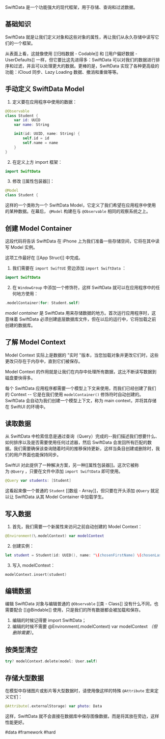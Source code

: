 SwiftData 是一个功能强大的现代框架，用于存储、查询和过滤数据。

## 基础知识

SwiftData 就是让我们定义对象和这些对象的属性，再让我们从永久存储中读写它们的一个框架。

从表面上看，这就像使用 [[归档数据 - Codable]] 和 [[用户偏好数据 - UserDefaults]] 一样，但它要比这先进得多：SwiftData 可以对我们的数据进行排序和过滤，并且可以处理更大的数据。更棒的是，SwiftData 实现了各种更高级的功能：iCloud 同步、Lazy Loading 数据、撤消和重做等等。

## 手动定义 SwiftData Model

1. 定义要在应用程序中使用的数据：

```swift
@Observable
class Student {
    var id: UUID
    var name: String

    init(id: UUID, name: String) {
        self.id = id
        self.name = name
    }
}
```

2. 在定义上方 import 框架：

```swift
import SwiftData
```

3. 修改 [[属性包装器]]：

```swift
@Model
class Student {
```

这样的一个类称为一个 SwiftData Model，它定义了我们希望在应用程序中使用的某种数据。在幕后， `@Model` 构建在与 `@Observable` 相同的观察系统之上。

## 创建 Model Container

这段代码将告诉 SwiftData 在 iPhone 上为我们准备一些存储空间，它将在其中读写 Model 实例。

这项工作最好在 [[App Struct]] 中完成。

1. 我们需要在 `import SwiftUI` 旁边添加 `import SwiftData` ：

```swift
import SwiftData
```

2. 在 `WindowGroup` 中添加一个修饰符，这样 SwiftData 就可以在应用程序中的任何地方使用：

```swift
.modelContainer(for: Student.self)    
```

_model container_ 是 SwiftData 用来存储数据的地方。首次运行应用程序时，这意味着 SwiftData 必须创建底层数据库文件，但在以后的运行中，它将加载之前创建的数据库。

## 了解 Model Context

Model Context 实际上是数据的 "实时 "版本，当您加载对象并更改它们时，这些更改只存在于内存中，直到它们被保存。

Model Context 的作用就是让我们在内存中处理所有数据，这比不断读写数据到磁盘要快得多。

每个 SwiftData 应用程序都需要一个模型上下文来使用，而我们已经创建了我们的 Context -- 它是在我们使用 `modelContainer()` 修饰符时自动创建的。SwiftData 会自动为我们创建一个模型上下文，称为 main context，并将其存储在 SwiftUI 的环境中。

## 读取数据

从 SwiftData 中检索信息是通过查询（Query）完成的--我们描述我们想要什么、如何排序以及是否需要使用任何过滤器，然后 SwiftData 会发回所有匹配的数据。我们需要确保该查询随着时间的推移保持更新，这样当条目创建或删除时，我们的用户界面也能保持同步。

SwiftUI 对此提供了一种解决方案，另一种[[属性包装器]]。这次它被称为 `@Query` ，只要在文件中添加 `import SwiftData` 即可使用。

```swift
@Query var students: [Student]
```

这看起来像一个普通的 `Student` [[数组 - Array]]，但只要在开头添加 `@Query` 就足以让 SwiftData 从其 Model Container 中加载学生。

## 写入数据

1. 首先，我们需要一个新属性来访问之前自动创建的 Model Context：

```swift
@Environment(\.modelContext) var modelContext
```

2. 创建实例：

```swift
let student = Student(id: UUID(), name: "\(chosenFirstName) \(chosenLastName)")
```

3. 写入 modelContext：

```swift
modelContext.insert(student)
```

## 编辑数据

编辑 SwiftData 对象与编辑普通的 `@Observable` [[类 - Class]] 没有什么不同，也需要配合 [[@Bindable]] 使用，只是我们的所有数据都会被加载和保存。

1. 编辑的时候记得要 import SwiftData；
2. 编辑的时候不需要 @Environment(\.modelContext) var modelContext *（但删除需要）*。

## 按类型清空

```swift
try? modelContext.delete(model: User.self)
```

## 存储大型数据

在模型中存储图片或影片等大型数据时，请使用像这样的特殊 `@Attribute` 宏来定义它们：

```swift
@Attribute(.externalStorage) var photo: Data
```

这样，SwiftData 就不会直接在数据库中保存图像数据，而是将其放在旁边，这样性能更好。

#data #framework #hard 